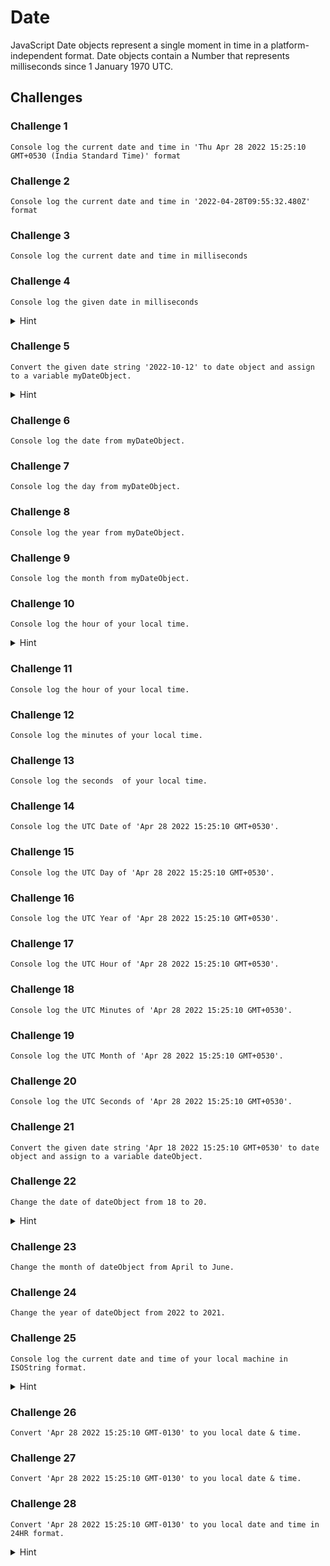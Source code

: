 # Date

JavaScript Date objects represent a single moment in time in a platform-independent format. Date objects contain a Number that represents milliseconds since 1 January 1970 UTC.

## **Challenges**

### Challenge 1

```
Console log the current date and time in 'Thu Apr 28 2022 15:25:10 GMT+0530 (India Standard Time)' format
```

### Challenge 2

```
Console log the current date and time in '2022-04-28T09:55:32.480Z' format
```

### Challenge 3

```
Console log the current date and time in milliseconds
```

### Challenge 4

```
Console log the given date in milliseconds
```

<details>
<summary>Hint</summary>

[Date.parse()](https://developer.mozilla.org/en-US/docs/Web/JavaScript/Reference/Global_Objects/Date/parse)

</details>

### Challenge 5

```
Convert the given date string '2022-10-12' to date object and assign to a variable myDateObject.
```

<details>
<summary>Hint</summary>

```
new Date()
```

</details>

### Challenge 6

```
Console log the date from myDateObject.
```

### Challenge 7

```
Console log the day from myDateObject.
```

### Challenge 8

```
Console log the year from myDateObject.
```

### Challenge 9

```
Console log the month from myDateObject.
```

### Challenge 10

```
Console log the hour of your local time.
```

<details>
<summary>Hint</summary>

[Date.prototype.getHours()](https://developer.mozilla.org/en-US/docs/Web/JavaScript/Reference/Global_Objects/Date/getHours)

</details>

### Challenge 11

```
Console log the hour of your local time.
```

### Challenge 12

```
Console log the minutes of your local time.
```

### Challenge 13

```
Console log the seconds  of your local time.
```

### Challenge 14

```
Console log the UTC Date of 'Apr 28 2022 15:25:10 GMT+0530'.
```

### Challenge 15

```
Console log the UTC Day of 'Apr 28 2022 15:25:10 GMT+0530'.
```

### Challenge 16

```
Console log the UTC Year of 'Apr 28 2022 15:25:10 GMT+0530'.
```

### Challenge 17

```
Console log the UTC Hour of 'Apr 28 2022 15:25:10 GMT+0530'.
```

### Challenge 18

```
Console log the UTC Minutes of 'Apr 28 2022 15:25:10 GMT+0530'.
```

### Challenge 19

```
Console log the UTC Month of 'Apr 28 2022 15:25:10 GMT+0530'.
```

### Challenge 20

```
Console log the UTC Seconds of 'Apr 28 2022 15:25:10 GMT+0530'.
```

### Challenge 21

```
Convert the given date string 'Apr 18 2022 15:25:10 GMT+0530' to date object and assign to a variable dateObject.
```

### Challenge 22

```
Change the date of dateObject from 18 to 20.
```

<details>
<summary>Hint</summary>

[Date.prototype.setDate()](https://developer.mozilla.org/en-US/docs/Web/JavaScript/Reference/Global_Objects/Date/setDate)

</details>

### Challenge 23

```
Change the month of dateObject from April to June.
```

### Challenge 24

```
Change the year of dateObject from 2022 to 2021.
```

### Challenge 25

```
Console log the current date and time of your local machine in ISOString format.
```

<details>
<summary>Hint</summary>

[Date.prototype.toISOString()](https://developer.mozilla.org/en-US/docs/Web/JavaScript/Reference/Global_Objects/Date/toISOString)

</details>

### Challenge 26

```
Convert 'Apr 28 2022 15:25:10 GMT-0130' to you local date & time.
```

### Challenge 27

```
Convert 'Apr 28 2022 15:25:10 GMT-0130' to you local date & time.
```

### Challenge 28

```
Convert 'Apr 28 2022 15:25:10 GMT-0130' to you local date and time in 24HR format.
```

<details>
<summary>Hint</summary>

[Date.prototype.toLocaleString()](https://developer.mozilla.org/en-US/docs/Web/JavaScript/Reference/Global_Objects/Date/toLocaleString)

</details>

